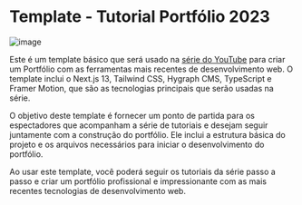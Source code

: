 # Template - Tutorial Portfólio 2023

![image](https://github.com/gbdev-labs/template-portfolio-tutorial-2023/assets/71772559/ade0ec7a-cb22-4c5c-a4fa-183ab380357e)


Este é um template básico que será usado na [série do YouTube](https://youtube.com/playlist?list=PLY_G6KZ7jlfU41bdaWpTsOnfCC7bmpJcL) para criar um Portfólio com as ferramentas mais recentes de desenvolvimento web. O template inclui o Next.js 13, Tailwind CSS, Hygraph CMS, TypeScript e Framer Motion, que são as tecnologias principais que serão usadas na série.

O objetivo deste template é fornecer um ponto de partida para os espectadores que acompanham a série de tutoriais e desejam seguir juntamente com a construção do portfólio. Ele inclui a estrutura básica do projeto e os arquivos necessários para iniciar o desenvolvimento do portfólio.

Ao usar este template, você poderá seguir os tutoriais da série passo a passo e criar um portfólio profissional e impressionante com as mais recentes tecnologias de desenvolvimento web.

